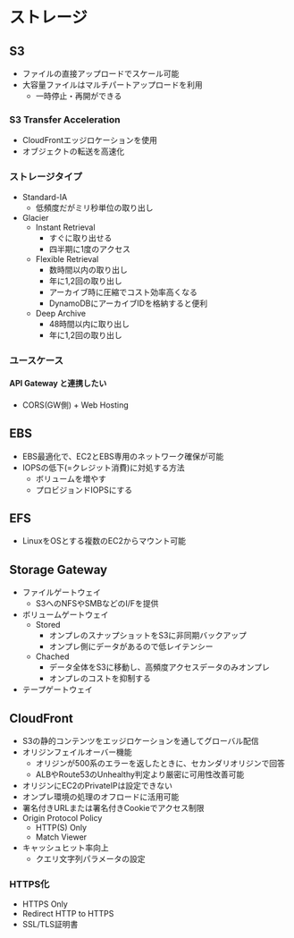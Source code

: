 # ストレージ

## S3

- ファイルの直接アップロードでスケール可能
- 大容量ファイルはマルチパートアップロードを利用
  - 一時停止・再開ができる

### S3 Transfer Acceleration

- CloudFrontエッジロケーションを使用
- オブジェクトの転送を高速化

### ストレージタイプ

- Standard-IA
  - 低頻度だがミリ秒単位の取り出し
- Glacier
  - Instant Retrieval
    - すぐに取り出せる
    - 四半期に1度のアクセス
  - Flexible Retrieval
    - 数時間以内の取り出し
    - 年に1,2回の取り出し
    - アーカイブ時に圧縮でコスト効率高くなる
    - DynamoDBにアーカイブIDを格納すると便利
  - Deep Archive
    - 48時間以内に取り出し
    - 年に1,2回の取り出し

### ユースケース

#### API Gateway と連携したい

- CORS(GW側) + Web Hosting

## EBS

- EBS最適化で、EC2とEBS専用のネットワーク確保が可能
- IOPSの低下(=クレジット消費)に対処する方法
  - ボリュームを増やす
  - プロビジョンドIOPSにする

## EFS

- LinuxをOSとする複数のEC2からマウント可能

## Storage Gateway

- ファイルゲートウェイ
  - S3へのNFSやSMBなどのI/Fを提供
- ボリュームゲートウェイ
  - Stored
    - オンプレのスナップショットをS3に非同期バックアップ
    - オンプレ側にデータがあるので低レイテンシー
  - Chached
    - データ全体をS3に移動し、高頻度アクセスデータのみオンプレ
    - オンプレのコストを抑制する
- テープゲートウェイ

## CloudFront

- S3の静的コンテンツをエッジロケーションを通してグローバル配信
- オリジンフェイルオーバー機能
  - オリジンが500系のエラーを返したときに、セカンダリオリジンで回答
  - ALBやRoute53のUnhealthy判定より厳密に可用性改善可能
- オリジンにEC2のPrivateIPは設定できない
- オンプレ環境の処理のオフロードに活用可能
- 署名付きURLまたは署名付きCookieでアクセス制限
- Origin Protocol Policy
  - HTTP(S) Only
  - Match Viewer
- キャッシュヒット率向上
  - クエリ文字列パラメータの設定

### HTTPS化

- HTTPS Only
- Redirect HTTP to HTTPS
- SSL/TLS証明書
